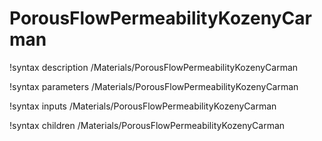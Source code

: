 <!-- MOOSE Documentation Stub: Remove this when content is added. -->

# PorousFlowPermeabilityKozenyCarman
!syntax description /Materials/PorousFlowPermeabilityKozenyCarman

!syntax parameters /Materials/PorousFlowPermeabilityKozenyCarman

!syntax inputs /Materials/PorousFlowPermeabilityKozenyCarman

!syntax children /Materials/PorousFlowPermeabilityKozenyCarman
